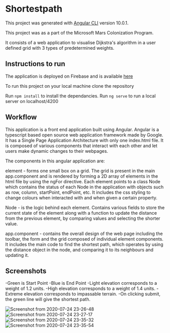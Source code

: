# Shortestpath

This project was generated with [Angular CLI](https://github.com/angular/angular-cli) version 10.0.1.

This project was as a part of the Microsoft Mars Colonization Program.

It consists of a web application to visualise Dijkstra's algorithm in a user defined grid with 3 types of predetermined weights.

## Instructions to run

The application is deployed on Firebase and is available [here](https://shortestpath-mars-rover.web.app/)

To run this project on your local machine clone the repository

Run `npm install` to install the dependancies.
Run `ng serve` to run a local server on localhost/4200

## Workflow

This application is a front end application built using Angular. Angular is a typescript based open source web application framework made by Google. It has a Single Page Application Architecture with only one index.html file. It is composed of various components that interact with each other and let users make dynamic changes to their webpages.

The components in this angular application are:

element - forms one small box on a grid. The grid is present in the main app.component and is rendered by forming a 2D array of elements in the html file by using the ngFor directive. Each element points to a class Node which contains the status of each Node in the application with objects such as row, column, startPoint, endPoint, etc.
It includes the css styling to change colours when interacted with and when given a certain property.

Node - is the logic behind each element. Contains various fields to store the current state of the element along with a function to update the distance from the previous element, by comparing values and selecting the shorter value.

app.component - contains the overall design of the web page including the toolbar, the form and the grid composed of individual element components. It includes the main code to find the shortest path, which operates by using the distance object in the node, and comparing it to its neighbours and updating it.

## Screenshots

-Green is Start Point
-Blue is End Point
-Light elevation corresponds to a weight of 1.2 units.
-High elevation corresponds to a weight of 1.4 units.
-Extreme elevation corresponds to impassable terrain.
-On clicking submit, the green line will give the shortest path.

![Screenshot from 2020-07-24 23-26-48](https://user-images.githubusercontent.com/51082769/88423464-75868880-ce09-11ea-968e-2fddd83129ce.png)
![Screenshot from 2020-07-24 23-27-17](https://user-images.githubusercontent.com/51082769/88423469-77504c00-ce09-11ea-8da5-c6aa2c12c868.png)
![Screenshot from 2020-07-24 23-35-32](https://user-images.githubusercontent.com/51082769/88423471-77e8e280-ce09-11ea-9987-97bb0cb822ab.png)
![Screenshot from 2020-07-24 23-35-54](https://user-images.githubusercontent.com/51082769/88423475-78817900-ce09-11ea-8a89-b681756b39f1.png)

